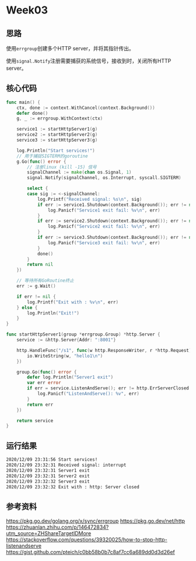 # Week03

## 思路
使用`errgroup`创建多个HTTP server，并将其指针传出。

使用`signal.Notify`注册需要捕获的系统信号，接收到时，关闭所有HTTP server。

## 核心代码
```go
func main() {
	ctx, done := context.WithCancel(context.Background())
	defer done()
	g, _ := errgroup.WithContext(ctx)

	service1 := startHttpServer1(g)
	service2 := startHttpServer2(g)
	service3 := startHttpServer3(g)

	log.Println("Start services!")
	// 用于捕捉SIGTERM的goroutine
	g.Go(func() error {
		// 注册linux (kill -15) 信号
		signalChannel := make(chan os.Signal, 1)
		signal.Notify(signalChannel, os.Interrupt, syscall.SIGTERM)

		select {
		case sig := <-signalChannel:
			log.Printf("Received signal: %s\n", sig)
			if err := service1.Shutdown(context.Background()); err != nil {
				log.Panicf("Service1 exit fail: %v\n", err)
			}
			if err := service2.Shutdown(context.Background()); err != nil {
				log.Panicf("Service2 exit fail: %v\n", err)
			}
			if err := service3.Shutdown(context.Background()); err != nil {
				log.Panicf("Service3 exit fail: %v\n", err)
			}
			done()
		}
		return nil
	})

	// 等待所有GoRoutine终止
	err := g.Wait()

	if err != nil {
		log.Printf("Exit with : %v\n", err)
	} else {
		log.Println("Exit!")
	}
}

func startHttpServer1(group *errgroup.Group) *http.Server {
	service := &http.Server{Addr: ":8001"}

	http.HandleFunc("/s1", func(w http.ResponseWriter, r *http.Request) {
		io.WriteString(w, "hello1\n")
	})

	group.Go(func() error {
		defer log.Println("Server1 exit")
		var err error
		if err = service.ListenAndServe(); err != http.ErrServerClosed {
			log.Panicf("ListenAndServe(): %v", err)
		}
		return err
	})

	return service
}
```

## 运行结果
```bash
2020/12/09 23:31:56 Start services!
2020/12/09 23:32:31 Received signal: interrupt
2020/12/09 23:32:31 Server1 exit
2020/12/09 23:32:31 Server2 exit
2020/12/09 23:32:32 Server3 exit
2020/12/09 23:32:32 Exit with : http: Server closed
```

## 参考资料
https://pkg.go.dev/golang.org/x/sync/errgroup
https://pkg.go.dev/net/http
https://zhuanlan.zhihu.com/p/146472834?utm_source=ZHShareTargetIDMore
https://stackoverflow.com/questions/39320025/how-to-stop-http-listenandserve
https://gist.github.com/pteich/c0bb58b0b7c8af7cc6a689dd0d3d26ef

